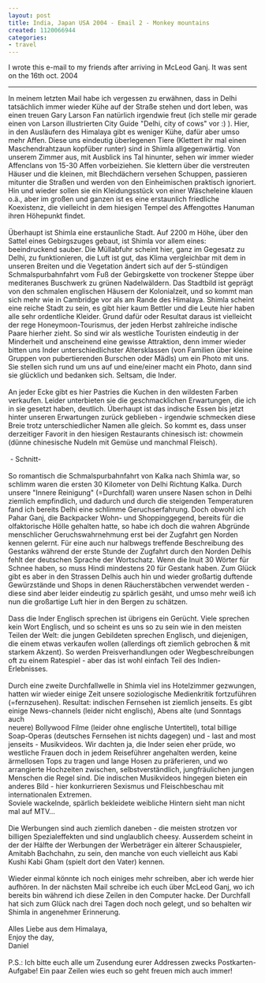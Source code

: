 ```yaml
---
layout: post
title: India, Japan USA 2004 - Email 2 - Monkey mountains
created: 1120066944
categories:
- travel
---
```

<p>I wrote this e-mail to my friends after arriving in McLeod Ganj. It was sent on the 16th oct. 2004</p> <hr />In meinem letzten Mail habe ich vergessen zu erw&auml;hnen, dass in Delhi tats&auml;chlich immer wieder K&uuml;he auf der Stra&szlig;e stehen und dort leben, was einen treuen Gary Larson Fan nat&uuml;rlich irgendwie freut (ich stelle mir gerade einen von Larson illustrierten City Guide &quot;Delhi, city of cows&quot; vor :) ). Hier, in den Ausl&auml;ufern des Himalaya gibt es weniger K&uuml;he, daf&uuml;r aber umso mehr Affen. Diese uns eindeutig &uuml;berlegenen Tiere (Klettert ihr mal einen Maschendrahtzaun kopf&uuml;ber runter) sind in Shimla allgegenw&auml;rtig. Von unserem Zimmer aus, mit Ausblick ins Tal hinunter, sehen wir immer wieder Affenclans von 15-30 Affen vorbeiziehen. Sie klettern &uuml;ber die verstreuten H&auml;user und die kleinen, mit Blechd&auml;chern versehen Schuppen, passieren mitunter die Stra&szlig;en und werden von den Einheimischen praktisch ignoriert. Hin und wieder sollen sie ein Kleidungsst&uuml;ck von einer W&auml;scheleine klauen o.&auml;., aber im gro&szlig;en und ganzen ist es eine erstaunlich friedliche Koexistenz, die vielleicht in dem hiesigen Tempel des Affengottes Hanuman ihren H&ouml;hepunkt findet. <br /> <br /> &Uuml;berhaupt ist Shimla eine erstaunliche Stadt. Auf 2200 m H&ouml;he, &uuml;ber den Sattel eines Gebirgszuges gebaut, ist Shimla vor allem eines: beeindruckend sauber. Die M&uuml;llabfuhr scheint hier, ganz im Gegesatz zu Delhi, zu funktionieren, die Luft ist gut, das Klima vergleichbar mit dem in unseren Breiten und die Vegetation &auml;ndert sich auf der 5-st&uuml;ndigen Schmalspurbahnfahrt vom Fu&szlig; der Gebirgskette von trockener Steppe &uuml;ber mediteranes Buschwerk zu gr&uuml;nen Nadelw&auml;ldern. Das Stadtbild ist gepr&auml;gt von den schmalen englischen H&auml;usern der Kolonialzeit, und so kommt man sich mehr wie in Cambridge vor als am Rande des Himalaya. Shimla scheint eine reiche Stadt zu sein, es gibt hier kaum Bettler und die Leute hier haben alle sehr ordentliche Kleider. Grund daf&uuml;r oder Resultat daraus ist vielleicht der rege Honeymoon-Tourismus, der jeden Herbst zahlreiche indische Paare hierher zieht. So sind wir als westliche Touristen eindeutig in der Minderheit und anscheinend eine gewisse Attraktion, denn immer wieder bitten uns Inder unterschiedlichster Altersklassen (von Familien &uuml;ber kleine Gruppen von pubertierenden Burschen oder M&auml;dls) um ein Photo mit uns. Sie stellen sich rund um uns auf und eine/einer macht ein Photo, dann sind sie gl&uuml;cklich und bedanken sich. Seltsam, die Inder. <br /> <br /> An jeder Ecke gibt es hier Pastries die Kuchen in den wildesten Farben verkaufen. Leider unterbieten sie die geschmacklichen Erwartungen, die ich in sie gesetzt haben, deutlich. &Uuml;berhaupt ist das indische Essen bis jetzt hinter unseren Erwartungen zur&uuml;ck geblieben - irgendwie schmecken diese Breie trotz unterschiedlicher Namen alle gleich. So kommt es, dass unser derzeitiger Favorit in den hiesigen Restaurants chinesisch ist: chowmein (d&uuml;nne chinesische Nudeln mit Gem&uuml;se und manchmal Fleisch). <br /> <br /> &nbsp;- Schnitt- <br /> <br /> So romantisch die Schmalspurbahnfahrt von Kalka nach Shimla war, so schlimm waren die ersten 30 Kilometer von Delhi Richtung Kalka. Durch unsere &quot;Innere Reinigung&quot; (=Durchfall) waren unsere Nasen schon in Delhi ziemlich empfindlich, und dadurch und durch die steigenden Temperaturen fand ich bereits Delhi eine schlimme Geruchserfahrung. Doch obwohl ich Pahar Ganj, die Backpacker Wohn- und Shoppinggegend, bereits f&uuml;r die olfaktorische H&ouml;lle gehalten hatte, so habe ich doch die wahren Abgr&uuml;nde menschlicher Geruchswahrnehmung erst bei der Zugfahrt gen Norden kennen gelernt. F&uuml;r eine auch nur halbwegs treffende Beschreibung des Gestanks w&auml;hrend der erste Stunde der Zugfahrt durch den Norden Delhis fehlt der deutschen Sprache der Wortschatz. Wenn die Inuit 30 W&ouml;rter f&uuml;r Schnee haben, so muss Hindi mindestens 20 f&uuml;r Gestank haben. Zum Gl&uuml;ck gibt es aber in den Strassen Delhis auch hin und wieder gro&szlig;artig duftende Gew&uuml;rzst&auml;nde und Shops in denen R&auml;ucherst&auml;bchen verwendet werden - diese sind aber leider eindeutig zu sp&auml;rlich ges&auml;ht, und umso mehr wei&szlig; ich nun die gro&szlig;artige Luft hier in den Bergen zu sch&auml;tzen. <br /> <br /> Dass die Inder Englisch sprechen ist &uuml;brigens ein Ger&uuml;cht. Viele sprechen kein Wort Englisch, und so scheint es uns so zu sein wie in den meisten Teilen der Welt: die jungen Gebildeten sprechen Englisch, und diejenigen, die einem etwas verkaufen wollen (allerdings oft ziemlich gebrochen &amp; mit starkem Akzent). So werden Preisverhandlungen oder Wegbeschreibungen oft zu einem Ratespiel - aber das ist wohl einfach Teil des Indien-Erlebnisses. <br /> <br /> Durch eine zweite Durchfallwelle in Shimla viel ins Hotelzimmer gezwungen, hatten wir wieder einige Zeit unsere soziologische Medienkritik fortzuf&uuml;hren (=fernzusehen). Resultat: indischen Fernsehen ist ziemlich jenseits. Es gibt einige News-channels (leider nicht englisch), Abens alte (und Sonntags auch<br /> neuere) Bollywood Filme (leider ohne englische Untertitel), total billige Soap-Operas (deutsches Fernsehen ist nichts dagegen) und - last and most jenseits - Musikvideos. Wir dachten ja, die Inder seien eher pr&uuml;de, wo westliche Frauen doch in jedem Reisef&uuml;hrer angehalten werden, keine &auml;rmellosen Tops zu tragen und lange Hosen zu pr&auml;ferieren, und wo arrangierte Hochzeiten zwischen, selbstverst&auml;ndlich, jungfr&auml;ulichen jungen Menschen die Regel sind. Die indischen Musikvideos hingegen bieten ein anderes Bild - hier konkurrieren Sexismus und Fleischbeschau mit internationalen Extremen. <br /> Soviele wackelnde, sp&auml;rlich bekleidete weibliche Hintern sieht man nicht mal auf MTV... <br /> <br /> Die Werbungen sind auch ziemlich daneben - die meisten strotzen vor billigen Spezialeffekten und sind unglaublich cheesy. Ausserdem scheint in der der H&auml;lfte der Werbungen der Werbetr&auml;ger ein &auml;lterer Schauspieler, Amitabh Bachchahn, zu sein, den manche von euch vielleicht aus Kabi Kushi Kabi Gham (spielt dort den Vater) kennen. <br /> <br /> Wieder einmal k&ouml;nnte ich noch einiges mehr schreiben, aber ich werde hier aufh&ouml;ren. In der n&auml;chsten Mail schreibe ich euch &uuml;ber McLeod Ganj, wo ich bereits bin w&auml;hrend ich diese Zeilen in den Computer hacke. Der Durchfall hat sich zum Gl&uuml;ck nach drei Tagen doch noch gelegt, und so behalten wir Shimla in angenehmer Erinnerung. <br /> <br /> Alles Liebe aus dem Himalaya,<br /> Enjoy the day,<br /> Daniel <br /> <br /> P.S.: Ich bitte euch alle um Zusendung eurer Addressen zwecks Postkarten-Aufgabe! Ein paar Zeilen wies euch so geht freuen mich auch immer!<br /><br /> <p>&nbsp;</p>
